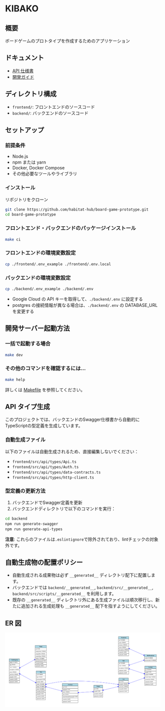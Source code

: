 # KIBAKO

## 概要

ボードゲームのプロトタイプを作成するためのアプリケーション

## ドキュメント

- [API 仕様書](https://habitat-hub.github.io/board-game-prototype/)
- [開発ガイド](https://github.com/habitat-hub/board-game-prototype/wiki)

## ディレクトリ構成

- `frontend/`: フロントエンドのソースコード
- `backend/`: バックエンドのソースコード

## セットアップ

### 前提条件

- Node.js
- npm または yarn
- Docker, Docker Compose
- その他必要なツールやライブラリ

### インストール

リポジトリをクローン

```zsh
git clone https://github.com/habitat-hub/board-game-prototype.git
cd board-game-prototype
```

### フロントエンド・バックエンドのパッケージインストール

```zsh
make ci
```

### フロントエンドの環境変数設定

```zsh
cp ./frontend/.env_example ./frontend/.env.local
```

### バックエンドの環境変数設定

```zsh
cp ./backend/.env_example ./backend/.env
```

- Google Cloud の API キーを取得して、`./backend/.env` に設定する
- postgres の接続情報が異なる場合は、`./backend/.env` の DATABASE_URL を変更する

## 開発サーバー起動方法

### 一括で起動する場合

```zsh
make dev
```

### その他のコマンドを確認するには...

```zsh
make help
```

詳しくは [Makefile](https://github.com/habitat-hub/board-game-prototype/blob/develop/Makefile) を参照してください。

## API タイプ生成

このプロジェクトでは、バックエンドのSwagger仕様書から自動的にTypeScriptの型定義を生成しています。

### 自動生成ファイル

以下のファイルは自動生成されるため、直接編集しないでください：

- `frontend/src/api/types/Api.ts`
- `frontend/src/api/types/Auth.ts`
- `frontend/src/api/types/data-contracts.ts`
- `frontend/src/api/types/http-client.ts`

### 型定義の更新方法

1. バックエンドでSwagger定義を更新
2. バックエンドディレクトリで以下のコマンドを実行：

```zsh
cd backend
npm run generate-swagger
npm run generate-api-types
```

**注意**: これらのファイルは`.eslintignore`で除外されており、lintチェックの対象外です。

## 自動生成物の配置ポリシー

- 自動生成される成果物は必ず `__generated__` ディレクトリ配下に配置します。
- バックエンドでは `backend/__generated__`, `backend/src/__generated__`, `backend/src/scripts/__generated__` を利用します。
- 既存の `__generated__` ディレクトリ外にある生成ファイルは順次移行し、新たに追加される生成処理も `__generated__` 配下を指すようにしてください。

## ER 図

![ER図](backend/__generated__/erd.svg)
